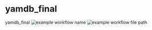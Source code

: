 # yamdb_final
yamdb_final
![example workflow name](https://github.com/zYoma/yamdb_final/workflows/app%20workflow/badge.svg)
![example workflow file path](https://github.com/zYoma/yamdb_final/workflows/.github/workflows/yamdb.yml/badge.svg)
